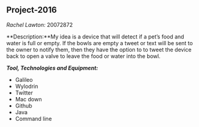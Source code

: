## Project-2016
*Rachel Lawton:* 20072872

**Description:**My idea is a device that will detect if a pet’s food and water is full or empty. If the bowls are empty a tweet or text will be sent to the owner to notify them, then they have the option to to tweet the device back to open a valve to leave the food or water into the bowl.

**_Tool, Technologies and Equipment:_**

*	Galileo
*	Wylodrin
*	Twitter
*	Mac down
*	Github
*	Java
*	Command line
